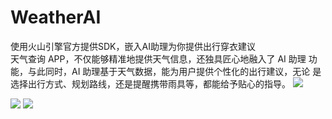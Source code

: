 # WeatherAI
使用火山引擎官方提供SDK，嵌入AI助理为你提供出行穿衣建议  
天气查询 APP，不仅能够精准地提供天气信息，还独具匠心地融入了 AI 助理
功能，与此同时，AI 助理基于天气数据，能为用户提供个性化的出行建议，无论
是选择出行方式、规划路线，还是提醒携带雨具等，都能给予贴心的指导。
<img  src="http://www.wapgyj.top/wp-content/uploads/2025/05/ai.jpg">



<img src="http://www.wapgyj.top/wp-content/uploads/2025/05/123.jpg">

<img src="http://www.wapgyj.top/wp-content/uploads/2025/05/ui.jpg">
